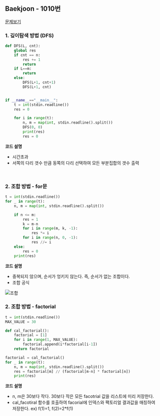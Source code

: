## Baekjoon - 1010번
[문제보기](https://www.acmicpc.net/problem/1010)

### 1. 깊이탐색 방법 (DFS)

```python
def DFS(L, cnt):
    global res
    if cnt == n:
        res += 1
        return
    if L==m:
        return
    else:
        DFS(L+1, cnt+1)
        DFS(L+1, cnt)


if __name__=="__main__":
    t = int(stdin.readline())
    res = 0

    for i in range(t):
        n, m = map(int, stdin.readline().split())
        DFS(0, 0)
        print(res)
        res = 0
```
**코드 설명**
* 시간초과 
* 서쪽의 다리 갯수 만큼 동쪽의 다리 선택하여 모든 부분집합의 갯수 출력
<br>

### 2. 조합 방법 - for문

```python
t = int(stdin.readline())
for _ in range(t):
    n, m = map(int, stdin.readline().split())

    if n <= m:
        res = 1
        k = m-n
        for i in range(m, k, -1):
            res *= i
        for i in range(n, 0, -1):
            res //= i
    else:
        res = 0
    print(res)
```
**코드 설명**
* 중복되지 않으며, 순서가 엉키지 않는다. 즉, 순서가 없는 조합이다. 
* 조합 공식

![조합](https://user-images.githubusercontent.com/55379636/107329402-70fa9680-6af3-11eb-8d91-a51d830a6a41.png)
<br>

### 2. 조합 방법 - factorial

```python
t = int(stdin.readline())
MAX_VALUE = 30

def cal_factorial():
    factorial = [1]
    for i in range(1, MAX_VALUE):
        factorial.append(i*factorial[i-1])
    return factorial

factorial = cal_factorial()
for _ in range(t):
    n, m = map(int, stdin.readline().split())
    res = factorial[m] // (factorial[m-n] * factorial[n])
    print(res)
```
**코드 설명**
* n, m은 30보다 작다. 30보다 작은 모든 facotrial 값을 리스트에 미리 저장한다.
* cal_facotiral 함수를 호출하여 facorial에 인덱스와 팩토리얼 결과값을 매칭하여 저장한다. ex) f(1)=1, f(2)=2*f(1)
